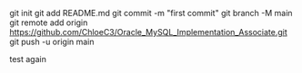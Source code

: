git init
git add README.md
git commit -m "first commit"
git branch -M main
git remote add origin https://github.com/ChloeC3/Oracle_MySQL_Implementation_Associate.git
git push -u origin main



test again

